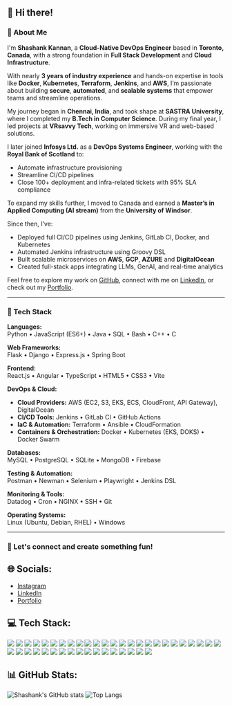 ## 👋 Hi there!

### 💫 About Me

I'm **Shashank Kannan**, a **Cloud-Native DevOps Engineer** based in **Toronto, Canada**, with a strong foundation in **Full Stack Development** and **Cloud Infrastructure**.

With nearly **3 years of industry experience** and hands-on expertise in tools like **Docker**, **Kubernetes**, **Terraform**, **Jenkins**, and **AWS**, I’m passionate about building **secure**, **automated**, and **scalable systems** that empower teams and streamline operations.

My journey began in **Chennai, India**, and took shape at **SASTRA University**, where I completed my **B.Tech in Computer Science**. During my final year, I led projects at **VRsavvy Tech**, working on immersive VR and web-based solutions.

I later joined **Infosys Ltd.** as a **DevOps Systems Engineer**, working with the **Royal Bank of Scotland** to:
- Automate infrastructure provisioning
- Streamline CI/CD pipelines
- Close 100+ deployment and infra-related tickets with 95% SLA compliance

To expand my skills further, I moved to Canada and earned a **Master’s in Applied Computing (AI stream)** from the **University of Windsor**.

Since then, I’ve:
- Deployed full CI/CD pipelines using Jenkins, GitLab CI, Docker, and Kubernetes
- Automated Jenkins infrastructure using Groovy DSL
- Built scalable microservices on **AWS**, **GCP**, **AZURE** and **DigitalOcean**
- Created full-stack apps integrating LLMs, GenAI, and real-time analytics

Feel free to explore my work on [GitHub](https://github.com/shashankkannan), connect with me on [LinkedIn](https://www.linkedin.com/in/shatomb/), or check out my [Portfolio](https://shatomb.pythonanywhere.com/).

---

### 🌟 Tech Stack

**Languages:**  
Python • JavaScript (ES6+) • Java • SQL • Bash • C++ • C  

**Web Frameworks:**  
Flask • Django • Express.js • Spring Boot  

**Frontend:**  
React.js • Angular • TypeScript • HTML5 • CSS3 • Vite  

**DevOps & Cloud:**  
- **Cloud Providers:** AWS (EC2, S3, EKS, ECS, CloudFront, API Gateway), DigitalOcean  
- **CI/CD Tools:** Jenkins • GitLab CI • GitHub Actions  
- **IaC & Automation:** Terraform • Ansible • CloudFormation  
- **Containers & Orchestration:** Docker • Kubernetes (EKS, DOKS) • Docker Swarm  

**Databases:**  
MySQL • PostgreSQL • SQLite • MongoDB • Firebase  

**Testing & Automation:**  
Postman • Newman • Selenium • Playwright • Jenkins DSL  

**Monitoring & Tools:**  
Datadog • Cron • NGINX • SSH • Git  

**Operating Systems:**  
Linux (Ubuntu, Debian, RHEL) • Windows  

---

### 🤝 Let's connect and create something fun!


## 🌐 Socials:
- [Instagram](https://www.instagram.com/shashankkannan/)
- [LinkedIn](https://www.linkedin.com/in/shatomb/)
- [Portfolio](https://uwindsor.icampus21.com/wordpress/shashankkannan/)

## 💻 Tech Stack:
<p>
  <img src="https://img.shields.io/badge/C%23-239120?style=for-the-badge&logo=c-sharp&logoColor=white"/>
  <img src="https://img.shields.io/badge/C%2B%2B-00599C?style=for-the-badge&logo=c%2B%2B&logoColor=white"/>
  <img src="https://img.shields.io/badge/CSS3-1572B6?style=for-the-badge&logo=css3&logoColor=white"/>
  <img src="https://img.shields.io/badge/HTML5-E34F26?style=for-the-badge&logo=html5&logoColor=white"/>
  <img src="https://img.shields.io/badge/Java-ED8B00?style=for-the-badge&logo=java&logoColor=white"/>
  <img src="https://img.shields.io/badge/JavaScript-F7DF1E?style=for-the-badge&logo=javascript&logoColor=black"/>
  <img src="https://img.shields.io/badge/Python-3776AB?style=for-the-badge&logo=python&logoColor=white"/>
  <img src="https://img.shields.io/badge/Solidity-363636?style=for-the-badge&logo=solidity&logoColor=white"/>
  <img src="https://img.shields.io/badge/TypeScript-007ACC?style=for-the-badge&logo=typescript&logoColor=white"/>
  <img src="https://img.shields.io/badge/AWS-232F3E?style=for-the-badge&logo=amazon-aws&logoColor=white"/>
  <img src="https://img.shields.io/badge/Azure-0078D4?style=for-the-badge&logo=microsoft-azure&logoColor=white"/>
  <img src="https://img.shields.io/badge/Heroku-430098?style=for-the-badge&logo=heroku&logoColor=white"/>
  <img src="https://img.shields.io/badge/Netlify-00C7B7?style=for-the-badge&logo=netlify&logoColor=white"/>
  <img src="https://img.shields.io/badge/Angular-DD0031?style=for-the-badge&logo=angular&logoColor=white"/>
  <img src="https://img.shields.io/badge/Angular.js-E23237?style=for-the-badge&logo=angularjs&logoColor=white"/>
  <img src="https://img.shields.io/badge/Expo-000020?style=for-the-badge&logo=expo&logoColor=white"/>
  <img src="https://img.shields.io/badge/Express.js-000000?style=for-the-badge&logo=express&logoColor=white"/>
  <img src="https://img.shields.io/badge/FastAPI-009688?style=for-the-badge&logo=fastapi&logoColor=white"/>
  <img src="https://img.shields.io/badge/Flask-000000?style=for-the-badge&logo=flask&logoColor=white"/>
  <img src="https://img.shields.io/badge/NPM-CB3837?style=for-the-badge&logo=npm&logoColor=white"/>
  <img src="https://img.shields.io/badge/NodeJS-339933?style=for-the-badge&logo=node-dot-js&logoColor=white"/>
  <img src="https://img.shields.io/badge/Redux-764ABC?style=for-the-badge&logo=redux&logoColor=white"/>
  <img src="https://img.shields.io/badge/React-61DAFB?style=for-the-badge&logo=react&logoColor=black"/>
  <img src="https://img.shields.io/badge/React_Router-CA4245?style=for-the-badge&logo=react-router&logoColor=white"/>
  <img src="https://img.shields.io/badge/React_Native-61DAFB?style=for-the-badge&logo=react&logoColor=black"/>
  <img src="https://img.shields.io/badge/UNITY-000000?style=for-the-badge&logo=unity&logoColor=white"/>
  <img src="https://img.shields.io/badge/TailwindCSS-38B2AC?style=for-the-badge&logo=tailwind-css&logoColor=white"/>
  <img src="https://img.shields.io/badge/Nginx-009639?style=for-the-badge&logo=nginx&logoColor=white"/>
  <img src="https://img.shields.io/badge/Amazon_DynamoDB-4053D6?style=for-the-badge&logo=amazon-dynamodb&logoColor=white"/>
  <img src="https://img.shields.io/badge/MongoDB-47A248?style=for-the-badge&logo=mongodb&logoColor=white"/>
  <img src="https://img.shields.io/badge/MySQL-4479A1?style=for-the-badge&logo=mysql&logoColor=white"/>
  <img src="https://img.shields.io/badge/Postgres-316192?style=for-the-badge&logo=postgresql&logoColor=white"/>
  <img src="https://img.shields.io/badge/Canva-00C4CC?style=for-the-badge&logo=canva&logoColor=white"/>
  <img src="https://img.shields.io/badge/Figma-F24E1E?style=for-the-badge&logo=figma&logoColor=white"/>
  <img src="https://img.shields.io/badge/NumPy-013243?style=for-the-badge&logo=numpy&logoColor=white"/>
  <img src="https://img.shields.io/badge/Pandas-150458?style=for-the-badge&logo=pandas&logoColor=white"/>
  <img src="https://img.shields.io/badge/scikit--learn-F7931E?style=for-the-badge&logo=scikit-learn&logoColor=white"/>
  <img src="https://img.shields.io/badge/Kubernetes-326CE5?style=for-the-badge&logo=kubernetes&logoColor=white"/>
  <img src="https://img.shields.io/badge/Linux-FCC624?style=for-the-badge&logo=linux&logoColor=black"/>
  <img src="https://img.shields.io/badge/Docker-2496ED?style=for-the-badge&logo=docker&logoColor=white"/>
  <img src="https://img.shields.io/badge/ElasticSearch-005571?style=for-the-badge&logo=elasticsearch&logoColor=white"/>
  <img src="https://img.shields.io/badge/Postman-FF6C37?style=for-the-badge&logo=postman&logoColor=white"/>
</p>

## 📊 GitHub Stats:
![Shashank's GitHub stats](https://github-readme-stats.vercel.app/api?username=shashankkannan&show_icons=true&theme=radical)
![Top Langs](https://github-readme-stats.vercel.app/api/top-langs/?username=shashankkannan&layout=compact&theme=radical)

